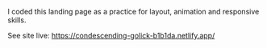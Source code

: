 I coded this landing page as a practice for layout, animation and responsive skills.

See site live: https://condescending-golick-b1b1da.netlify.app/
